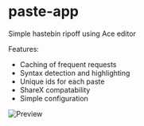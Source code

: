 # paste-app
Simple hastebin ripoff using Ace editor

Features:
  - Caching of frequent requests
  - Syntax detection and highlighting
  - Unique ids for each paste
  - ShareX compatability
  - Simple configuration

![Preview](http://i.imgur.com/R158AXA.png)
